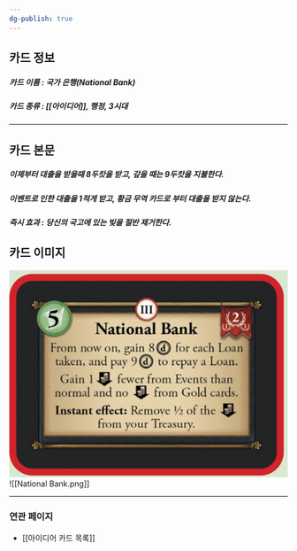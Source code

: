 ```yaml
---
dg-publish: true
---
```

## 카드 정보
##### 카드 이름 : 국가 은행(National Bank)
##### 카드 종류 : [[아이디어]], 행정, 3시대
---
## 카드 본문
##### 이제부터 대출을 받을때 8두캇을 받고, 갚을 때는 9두캇을 지불한다.
##### 이벤트로 인한 대출을 1적게 받고, 황금 무역 카드로 부터 대출을 받지 않는다.
##### *즉시 효과* : 당신의 국고에 있는 빚을 절반 제거한다.

## 카드 이미지
<img src="\Assets\National Bank.png"/>
![[National Bank.png]]

--- 

### 연관 페이지
- [[아이디어 카드 목록]]
